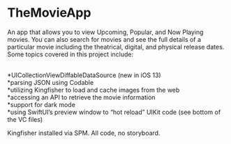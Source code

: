 # TheMovieApp
An app that allows you to view Upcoming, Popular, and Now Playing movies.  You can also search for movies and see the full details of a particular movie including the theatrical, digital, and physical release dates. 
Some topics covered in this project include:
<p>
<br>*UICollectionViewDiffableDataSource (new in iOS 13)
<br>*parsing JSON using Codable
<br>*utilizing Kingfisher to load and cache images from the web
<br>*accessing an API to retrieve the movie information
<br>*support for dark mode
<br>*using SwiftUI’s preview window to “hot reload” UIKit code (see bottom of the VC files) </p>

Kingfisher installed via SPM.  All code, no storyboard.
